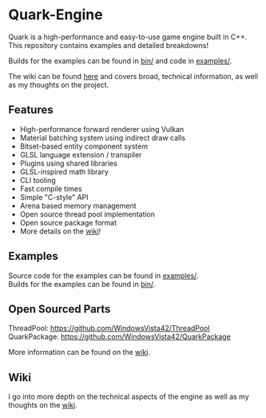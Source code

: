 # Quark-Engine
Quark is a high-performance and easy-to-use game engine built in C++. This repository contains examples and detailed breakdowns!

Builds for the examples can be found in [bin/](bin/) and code in [examples/](examples/).  

The wiki can be found [here](https://github.com/WindowsVista42/Quark-Engine/wiki) and covers broad, technical information, as well as my thoughts on the project.

## Features
- High-performance forward renderer using Vulkan
- Material batching system using indirect draw calls
- Bitset-based entity component system
- GLSL language extension / transpiler
- Plugins using shared libraries
- GLSL-inspired math library
- CLI tooling
- Fast compile times
- Simple "C-style" API
- Arena based memory management
- Open source thread pool implementation
- Open source package format
- More details on the [wiki](https://github.com/WindowsVista42/Quark-Engine/wiki)!

## Examples

Source code for the examples can be found in [examples/](examples/).  
Builds for the examples can be found in [bin/](bin/).  

## Open Sourced Parts
ThreadPool: https://github.com/WindowsVista42/ThreadPool  
QuarkPackage: https://github.com/WindowsVista42/QuarkPackage

More information can be found on the [wiki](https://github.com/WindowsVista42/Quark-Engine/wiki/Resources).

## Wiki
I go into more depth on the technical aspects of the engine as well as my thoughts on the [wiki](https://github.com/WindowsVista42/Quark-Engine/wiki).
